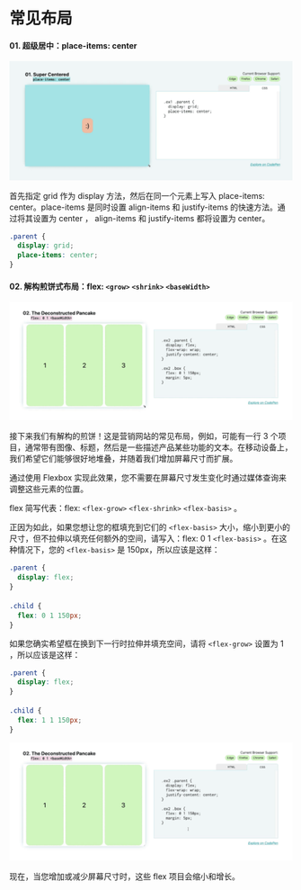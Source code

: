 # 常见布局

#### 01. 超级居中：place-items: center

![超级居中：place-items: center](../../../images/front-end/CSS/1.gif)

首先指定 grid 作为 display 方法，然后在同一个元素上写入 place-items: center。place-items 是同时设置 align-items 和 justify-items 的快速方法。通过将其设置为 center ， align-items 和 justify-items 都将设置为 center。

```css
.parent {
  display: grid;
  place-items: center;
}
```

#### 02. 解构煎饼式布局：flex: `<grow>` `<shrink>` `<baseWidth>`

![解构煎饼式布局](../../../images/front-end/CSS/2.gif)

接下来我们有解构的煎饼！这是营销网站的常见布局，例如，可能有一行 3 个项目，通常带有图像、标题，然后是一些描述产品某些功能的文本。在移动设备上，我们希望它们能够很好地堆叠，并随着我们增加屏幕尺寸而扩展。

通过使用 Flexbox 实现此效果，您不需要在屏幕尺寸发生变化时通过媒体查询来调整这些元素的位置。

flex 简写代表：flex: `<flex-grow>` `<flex-shrink>` `<flex-basis>` 。

正因为如此，如果您想让您的框填充到它们的 `<flex-basis>` 大小，缩小到更小的尺寸，但不拉伸以填充任何额外的空间，请写入：flex: 0 1 `<flex-basis>` 。在这种情况下，您的 `<flex-basis>` 是 150px，所以应该是这样：

```css
.parent {
  display: flex;
}

.child {
  flex: 0 1 150px;
}
```

如果您确实希望框在换到下一行时拉伸并填充空间，请将 `<flex-grow>` 设置为 1 ，所以应该是这样：

```css
.parent {
  display: flex;
}

.child {
  flex: 1 1 150px;
}
```

![解构煎饼式布局](../../../images/front-end/CSS/3.gif)

现在，当您增加或减少屏幕尺寸时，这些 flex 项目会缩小和增长。
